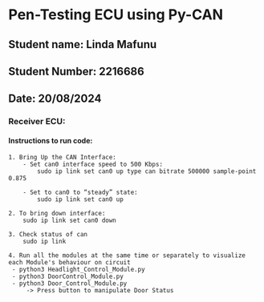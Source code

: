 # Pen-Testing ECU using Py-CAN

## Student name: Linda Mafunu
## Student Number: 2216686
## Date: 20/08/2024

### Receiver ECU:

#### Instructions to run  code:
    1. Bring Up the CAN Interface: 
        - Set can0 interface speed to 500 Kbps:  
            sudo ip link set can0 up type can bitrate 500000 sample-point 0.875  

        - Set to can0 to “steady” state:
            sudo ip link set can0 up  

    2. To bring down interface:  
        sudo ip link set can0 down 

    3. Check status of can
        sudo ip link

    4. Run all the modules at the same time or separately to visualize each Module's behaviour on circuit
     - python3 Headlight_Control_Module.py
     - python3 DoorControl_Module.py
     - python3 Door_Control_Module.py
         -> Press button to manipulate Door Status
